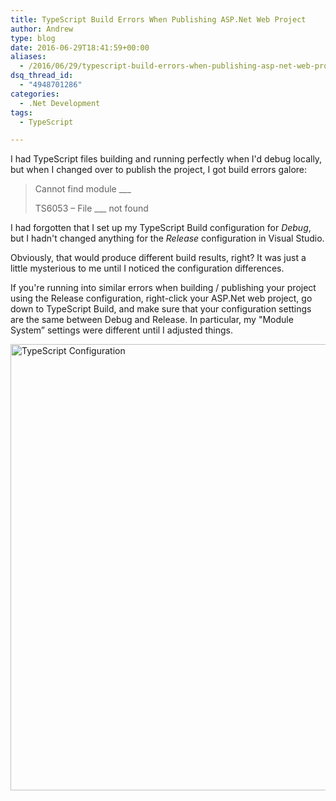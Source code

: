```yaml
---
title: TypeScript Build Errors When Publishing ASP.Net Web Project
author: Andrew
type: blog
date: 2016-06-29T18:41:59+00:00
aliases:
  - /2016/06/29/typescript-build-errors-when-publishing-asp-net-web-project/
dsq_thread_id:
  - "4948701286"
categories:
  - .Net Development
tags:
  - TypeScript

---
```

I had TypeScript files building and running perfectly when I'd debug locally, but when I changed over to publish the project, I got build errors galore:

> Cannot find module \___
> 
> TS6053 – File \___ not found 

I had forgotten that I set up my TypeScript Build configuration for _Debug_, but I hadn't changed anything for the _Release_ configuration in Visual Studio.

Obviously, that would produce different build results, right? It was just a little mysterious to me until I noticed the configuration differences.

If you're running into similar errors when building / publishing your project using the Release configuration, right-click your ASP.Net web project, go down to TypeScript Build, and make sure that your configuration settings are the same between Debug and Release. In particular, my "Module System&#8221; settings were different until I adjusted things.

[<img src="https://www.andrewcbancroft.com/wp-content/uploads/2016/06/2016-06-29_13-39-22.png" alt="TypeScript Configuration" width="830" height="714" class="alignnone size-full wp-image-12988" srcset="https://www.andrewcbancroft.com/wp-content/uploads/2016/06/2016-06-29_13-39-22.png 830w, https://www.andrewcbancroft.com/wp-content/uploads/2016/06/2016-06-29_13-39-22-300x258.png 300w" sizes="(max-width: 830px) 100vw, 830px" />][1]

 [1]: https://www.andrewcbancroft.com/wp-content/uploads/2016/06/2016-06-29_13-39-22.png